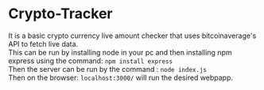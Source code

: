 # Crypto-Tracker
It is a basic crypto currency live amount checker that uses bitcoinaverage's API to fetch live data.<br>
This can be run by installing node in your pc and then installing npm express using the command: `npm install express`<br>
Then the server can be run by the command : `node index.js`<br> 
Then on the browser: `localhost:3000/` will run the desired webpapp.
